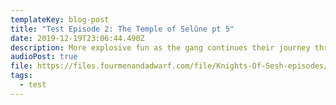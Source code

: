 ```yaml
---
templateKey: blog-post
title: "Test Episode 2: The Temple of Selûne pt 5"
date: 2019-12-19T23:06:44.490Z
description: More explosive fun as the gang continues their journey through the Temple.
audioPost: true
file: https://files.fourmenandadwarf.com/file/Knights-Of-Sesh-episodes/Test_Season/D%26D-20191216.mp3
tags:
  - test
---
```


